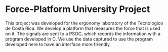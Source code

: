 # Force-Platform University Project
This project was developed for the ergonomy laboratory of the Tecnologico de Costa Rica. We develop a platform that measures the force that is used on it. The signals are sent to a PSOC, which records the information with a program developed in C. We use the data captured to use the program developed here to have an interface more friendly.
